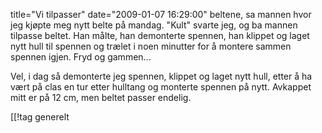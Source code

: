 title="Vi tilpasser"
date="2009-01-07 16:29:00"
beltene, sa mannen hvor jeg kjøpte meg nytt belte på mandag. "Kult" svarte jeg, og ba mannen tilpasse beltet. Han målte, han demonterte spennen, han klippet og laget nytt hull til spennen og trælet i noen minutter for å montere sammen spennen igjen. Fryd og gammen...

Vel, i dag så demonterte jeg spennen, klippet og laget nytt hull, etter å ha vært på clas en tur etter hulltang og monterte spennen på nytt. Avkappet mitt er på 12 cm, men beltet passer endelig.

[[!tag  generelt
